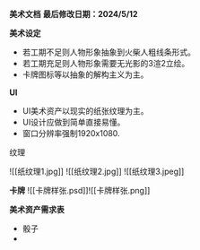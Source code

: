 **美术文档**
**最后修改日期：2024/5/12**  

**美术设定**
- 若工期不足则人物形象抽象到火柴人粗线条形式。
- 若工期充足则人物形象需要无光影的3渲2立绘。
- 卡牌图标等以抽象的解构主义为主。

**UI**
- UI美术资产以现实的纸张纹理为主。
- UI设计应做到简单直接易懂。
- 窗口分辨率强制1920x1080.

纹理

![[纸纹理1.jpg]]
![[纸纹理2.jpg]]
![[纸纹理3.jpeg]]

**卡牌**
![[卡牌样张.psd]]![[卡牌样张.png]]

**美术资产需求表**
- 骰子
- 